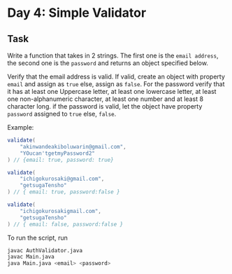 # Day 4: Simple Validator

## Task

Write a function that takes in 2 strings. The first one is the `email address`, the second one is the `password` and returns an object specified below.

Verify that the email address is valid. If valid, create an object with property `email` and assign as `true` else, assign as `false`. For the password verify that it has at least one Uppercase letter, at least one lowercase letter, at least one non-alphanumeric character, at least one number and at least 8 character long. if the password is valid, let the object have property `password` assigned to `true` else, `false`.

Example:

```java
validate(
    "akinwandeakiboluwarin@gmail.com",
    "YOucan'tgetmyPassword2"
) // {email: true, password: true}

validate(
    "ichigokurosaki@gmail.com",
    "getsugaTensho"
) // { email: true, password:false }

validate(
    "ichigokurosakigmail.com",
    "getsugaTensho"
) // { email: false, password:false }
```

To run the script, run

```bash
javac AuthValidator.java
javac Main.java
java Main.java <email> <password>
```
